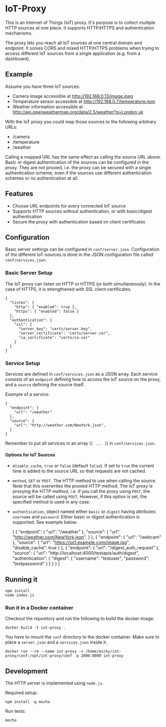 # IoT-Proxy

This is an Internet of Things (IoT) proxy. It's purpose is to collect multiple HTTP sources at one place. It supports HTTP/HTTPS and authentication mechanisms.

The proxy lets you reach all IoT sources at one central domain and endpoint. It solves CORS and mixed HTTP/HTTPS problems when trying to access different IoT sources from a single application (e.g. from a dashboard).

## Example

Assume you have three IoT sources:

- Camera image accessible at http://192.168.0.13/image.jpeg
- Temperature sensor accessible at http://192.168.0.7/temperature.json
- Weather information accessible at http://api.openweathermap.org/data/2.5/weather?q=London,uk

With the IoT proxy you could map those sources to the following arbitrary URLs:

- /camera
- /temperature
- /weather

Calling a mapped URL has the same effect as calling the source URL above. Basic or digest authentication of the sources can be configured in the proxy. They are not proxied, i.e. the proxy can be secured with a single authentication scheme, even if the sources use different authentication schemes or no authentication at all.

## Features

- Choose URL endpoints for every connected IoT source
- Supports HTTP sources without authentication, or with basic/digest authentication
- Secure the proxy with authentication based on client certificates

## Configuration

Basic server settings can be configured in `conf/server.json`. Configuration of the different IoT-sources is done in the JSON configuration file called `conf/services.json`.

### Basic Server Setup

The IoT proxy can listen on HTTP or HTTPS (or both simultaneously). In the case of HTTPS, it is strengthened with SSL client certificates.

    {
      "listen": {
        "http": { "enabled": true },
        "https": { "enabled": false }
      },
      "authentication": {
        "ssl": {
          "server_key": "certs/server.key",
          "server_certificate": "certs/server.cer",
          "ca_certificate": "certs/ca.cer"
        }
      }
    }

### Service Setup

Services are defined in `conf/services.json` as a JSON array. Each service consists of an `endpoint` defining how to access the IoT source on the proxy, and a `source` defining the source itself.

Example of a service:

    {
      "endpoint": {
        "url": "/weather"
      },
      "source": {
        "url": "http://weather.com/NewYork.json",
      }
    }

Remember to put all services in an array (`[ ... ]`) in `conf/services.json`.

#### Options for IoT Sources

- `disable_cache`, `true` or `false` (default `false`). If set to `true` the current time is added to the source URL so that requests are not cached.
- `method`, `GET` or `POST`. The HTTP method to use when calling the source. Note that this overwrites the proxied HTTP method. The IoT proxy is proxying the HTTP method, i.e. if you call the proxy using `POST`, the source will be called using `POST`. However, if this option is set, the specified method is used in any case.
- `authentication`, object named either `basic` or `digest` having attributes `username` and `password`. Either basic or digest authentication is supported. See example below.

    [
      {
        "endpoint": {
          "url": "/weather"
        },
        "source": {
          "url": "http://weather.com/NewYork.json",
        }
      },
      {
        "endpoint": {
          "url": "/webcam"
        },
        "source": {
          "url": "https://iot1.example.com/image.jpg",
          "disable_cache": true
        }
      },
      {
        "endpoint": {
          "url": "/digest_auth_request"
        },
        "source": {
          "url": "http://localhost:4000/testapis/auth/digest",
          "authentication": {
            "digest": {
              "username": "testuser",
              "password": "testpassword"
            }
          }
        }
      }
    ]

## Running it

    npm install
    node index.js

### Run it in a Docker container

Checkout the repository and run the following to build the docker image:

    docker build -t iot-proxy .

You have to mount the `conf` directory to the docker container. Make sure to place a `server.json` and a `services.json` inside it.

    docker run --rm --name iot-proxy -v /home/micky/iot-proxy/conf:/opt/iot-proxy/conf -p 2000:8000 iot-proxy

## Development

The HTTP server is implemented using `node.js`.

Required setup:

    npm install -g mocha

Run tests:

    mocha
